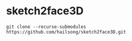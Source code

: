 # sketch2face3D

```
git clone --recurse-submodules https://github.com/hailsong/sketch2face3D.git
```
